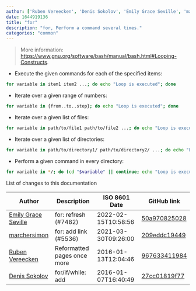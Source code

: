 ```yaml
---
author: ['Ruben Vereecken', 'Denis Sokolov', 'Emily Grace Seville', 'marchersimon']
date: 1644919136
title: "for"
description: "for, Perform a command several times."
categories: "common"
---
```

> More information: <https://www.gnu.org/software/bash/manual/bash.html#Looping-Constructs>.

- Execute the given commands for each of the specified items:

```bash
for variable in item1 item2 ...; do echo "Loop is executed"; done
```

- Iterate over a given range of numbers:

```bash
for variable in {from..to..step}; do echo "Loop is executed"; done
```

- Iterate over a given list of files:

```bash
for variable in path/to/file1 path/to/file2 ...; do echo "Loop is executed"; done
```

- Iterate over a given list of directories:

```bash
for variable in path/to/directory1/ path/to/directory2/ ...; do echo "Loop is executed"; done
```

- Perform a given command in every directory:

```bash
for variable in */; do (cd "$variable" || continue; echo "Loop is executed") done
```
List of changes to this documentation


Author | Description | ISO 8601 Date | GitHub link
------|-----|-----|-----
[Emily Grace Seville](mailto:emilyseville7cf@gmail.com) | for: refresh (#7482) | 2022-02-15T10:58:56 | [50a970825028](https://github.com/tldr-pages/tldr/commit/50a970825028e74e0a849e98d1d9b2f7dde7da10)
[marchersimon](mailto:50295997+marchersimon@users.noreply.github.com) | for: add link (#5536) | 2021-03-30T09:26:00 | [209eddc19449](https://github.com/tldr-pages/tldr/commit/209eddc1944939b6650544058bc32d4fe24b64af)
[Ruben Vereecken](mailto:rubenvereecken@gmail.com) | Reformatted pages once more | 2016-01-13T12:04:46 | [967633411984](https://github.com/tldr-pages/tldr/commit/9676334119847078e5e05fec393a3fe36991dbc2)
[Denis Sokolov](mailto:denis@sokolov.cc) | for/if/while: add | 2016-01-07T16:40:49 | [27cc01819f77](https://github.com/tldr-pages/tldr/commit/27cc01819f7703b54ddf368990b96ea105d1e18a)

